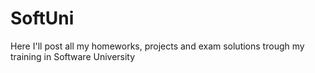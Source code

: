 SoftUni
=======

Here I'll post all my homeworks, projects and exam solutions trough my training in Software University
